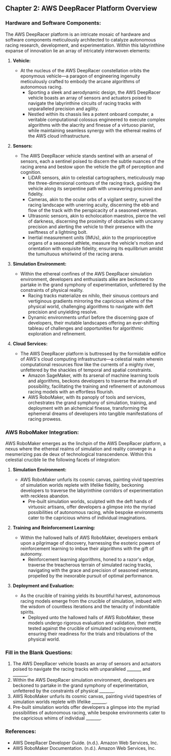 ## Chapter 2: AWS DeepRacer Platform Overview

### Hardware and Software Components:
The AWS DeepRacer platform is an intricate mosaic of hardware and software components meticulously architected to catalyze autonomous racing research, development, and experimentation. Within this labyrinthine expanse of innovation lie an array of intricately interwoven elements:

1. **Vehicle:**
   - At the nucleus of the AWS DeepRacer constellation orbits the eponymous vehicle—a paragon of engineering ingenuity meticulously crafted to embody the arcane algorithms of autonomous racing.
     - Sporting a sleek and aerodynamic design, the AWS DeepRacer vehicle boasts an array of sensors and actuators poised to navigate the labyrinthine circuits of racing tracks with unparalleled precision and agility.
     - Nestled within its chassis lies a potent onboard computer, a veritable computational colossus engineered to execute complex algorithms with the alacrity and finesse of a virtuoso pianist, while maintaining seamless synergy with the ethereal realms of the AWS cloud infrastructure.

2. **Sensors:**
   - The AWS DeepRacer vehicle stands sentinel with an arsenal of sensors, each a sentinel poised to discern the subtle nuances of the racing arena and bestow upon the vehicle the gift of perception and cognition.
     - LiDAR sensors, akin to celestial cartographers, meticulously map the three-dimensional contours of the racing track, guiding the vehicle along its serpentine path with unwavering precision and fidelity.
     - Cameras, akin to the ocular orbs of a vigilant sentry, surveil the racing landscape with unerring acuity, discerning the ebb and flow of the track with the perspicacity of a seasoned veteran.
     - Ultrasonic sensors, akin to echolocation maestros, pierce the veil of darkness, discerning the proximity of obstacles with uncanny precision and alerting the vehicle to their presence with the swiftness of a lightning bolt.
     - Inertial measurement units (IMUs), akin to the proprioceptive organs of a seasoned athlete, measure the vehicle's motion and orientation with exquisite fidelity, ensuring its equilibrium amidst the tumultuous whirlwind of the racing arena.

3. **Simulation Environment:**
   - Within the ethereal confines of the AWS DeepRacer simulation environment, developers and enthusiasts alike are beckoned to partake in the grand symphony of experimentation, unfettered by the constraints of physical reality.
     - Racing tracks materialize ex nihilo, their sinuous contours and vertiginous gradients mirroring the capricious whims of the physical world, challenging algorithms to navigate with deft precision and unyielding resolve.
     - Dynamic environments unfurl before the discerning gaze of developers, their mutable landscapes offering an ever-shifting tableau of challenges and opportunities for algorithmic exploration and refinement.

4. **Cloud Services:**
   - The AWS DeepRacer platform is buttressed by the formidable edifice of AWS's cloud computing infrastructure—a celestial realm wherein computational resources flow like the currents of a mighty river, unfettered by the shackles of temporal and spatial constraints.
     - Amazon SageMaker, with its arsenal of machine learning tools and algorithms, beckons developers to traverse the annals of possibility, facilitating the training and refinement of autonomous racing models with an effortless flourish.
     - AWS RoboMaker, with its panoply of tools and services, orchestrates the grand symphony of simulation, training, and deployment with an alchemical finesse, transforming the ephemeral dreams of developers into tangible manifestations of racing prowess.

### AWS RoboMaker Integration:
AWS RoboMaker emerges as the linchpin of the AWS DeepRacer platform, a nexus where the ethereal realms of simulation and reality converge in a mesmerizing pas de deux of technological transcendence. Within this celestial crucible lie the following facets of integration:

1. **Simulation Environment:**
   - AWS RoboMaker unfurls its cosmic canvas, painting vivid tapestries of simulation worlds replete with lifelike fidelity, beckoning developers to traverse the labyrinthine corridors of experimentation with reckless abandon.
     - Pre-built simulation worlds, sculpted with the deft hands of virtuosic artisans, offer developers a glimpse into the myriad possibilities of autonomous racing, while bespoke environments cater to the capricious whims of individual imaginations.

2. **Training and Reinforcement Learning:**
   - Within the hallowed halls of AWS RoboMaker, developers embark upon a pilgrimage of discovery, harnessing the esoteric powers of reinforcement learning to imbue their algorithms with the gift of autonomy.
     - Reinforcement learning algorithms, honed to a razor's edge, traverse the treacherous terrain of simulated racing tracks, navigating with the grace and precision of seasoned veterans, propelled by the inexorable pursuit of optimal performance.

3. **Deployment and Evaluation:**
   - As the crucible of training yields its bountiful harvest, autonomous racing models emerge from the crucible of simulation, imbued with the wisdom of countless iterations and the tenacity of indomitable spirits.
     - Deployed unto the hallowed halls of AWS RoboMaker, these models undergo rigorous evaluation and validation, their mettle tested against the crucible of simulated racing environments, ensuring their readiness for the trials and tribulations of the physical world.

### Fill in the Blank Questions:
1. The AWS DeepRacer vehicle boasts an array of sensors and actuators poised to navigate the racing tracks with unparalleled _______ and _______.
2. Within the AWS DeepRacer simulation environment, developers are beckoned to partake in the grand symphony of experimentation, unfettered by the constraints of physical _______.
3. AWS RoboMaker unfurls its cosmic canvas, painting vivid tapestries of simulation worlds replete with lifelike _______.
4. Pre-built simulation worlds offer developers a glimpse into the myriad possibilities of autonomous racing, while bespoke environments cater to the capricious whims of individual _______.

### References:
- AWS DeepRacer Developer Guide. (n.d.). Amazon Web Services, Inc.
- AWS RoboMaker Documentation. (n.d.). Amazon Web Services, Inc.
